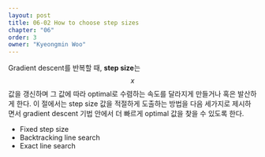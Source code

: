 ```yaml
---
layout: post
title: 06-02 How to choose step sizes
chapter: "06"
order: 3
owner: "Kyeongmin Woo"
---
```


Gradient descent를 반복할 때, **step size**는 $$x$$ 값을 갱신하며 그 값에 따라 optimal로 수렴하는 속도를 달라지게 만들거나 혹은 발산하게 한다. 이 절에서는 step size 값을 적절하게 도출하는 방법을 다음 세가지로 제시하면서 gradient descent 기법 안에서 더 빠르게 optimal 값을 찾을 수 있도록 한다.

- Fixed step size
- Backtracking line search
- Exact line search